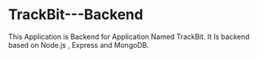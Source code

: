 # TrackBit---Backend
This Application is Backend for Application Named TrackBit. It Is backend based on Node.js , Express and MongoDB.
